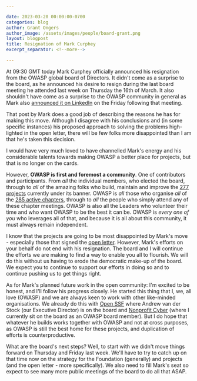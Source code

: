 ```yaml
---

date: 2023-03-20 00:00:00-0700
categories: blog
author: Grant Ongers
author_image: /assets/images/people/board-grant.png
layout: blogpost
title: Resignation of Mark Curphey
excerpt_separator: <!--more-->

---
```

At 09:30 GMT today Mark Curphey officially announced his resignation from the OWASP global board of Directors. It didn't come as a surprise to the board, as he announced his desire to resign during the last board meeting he attended last week on Thursday the 16th of March. It also shouldn't have come as a surprise to the OWASP community in general as Mark also [announced it on LinkedIn](https://www.linkedin.com/pulse/yesterdays-owasp-board-directors-meeting-i-resigned-my-mark-curphey/) on the Friday following that meeting.

<!--more-->

That post by Mark does a good job of describing the reasons he has for making this move. Although I disagree with his conclusions and (in some specific instances) his proposed approach to solving the problems high-lighted in the open letter, there will be few folks more disappointed than I am that he's taken this decision. 

I would have very much loved to have channelled Mark's energy and his considerable talents towards making OWASP a better place for projects, but that is no longer on the cards.

However, **OWASP is first and foremost a community**. One of contributors and participants. From _all_ the individual members, who elected the board, through to _all_ of the amazing folks who build, maintain and improve the [277 projects](https://owasp.org/projects/status/) currently under its banner. OWASP is _all_ those who organise _all_ of the [285 active chapters](https://owasp.org/chapters/status/), through to _all_ the people who simply attend any of these chapter meetings. OWASP is also all the Leaders who volunteer their time and who want OWASP to be the best it can be. OWASP is _every one of you_ who leverages all of that, and because it is all about this community, it must always remain independent.

I know that the projects are going to be most disappointed by Mark's move - especially those that signed the [open letter](https://github.com/owasp-change/owasp-change.github.io). However, Mark's efforts on your behalf do not end with his resignation. The board and I will continue the efforts we are making to find a way to enable you all to flourish. We will do this without us having to erode the democratic make-up of the board. We expect you to continue to support our efforts in doing so and to continue pushing us to get things right.

As for Mark's planned future work in the open community: I'm excited to be honest, and I'll follow his progress closely. He started this thing that I, we, all love (OWASP) and we are always keen to work with other like-minded organisations. We already do this with [Open SSF](https://openssf.org/) where Andrew van der Stock (our Executive Director) is on the board and [Nonprofit Cyber](https://nonprofitcyber.org/) (where I currently sit on the board as an OWASP board member). But I do hope that whatever he builds works together with OWASP and not at cross purposes, as OWASP is still the best home for these projects, and duplication of efforts is counterproductive.

What are the board's next steps? Well, to start with we didn't move things forward on Thursday and Friday last week. We'll have to try to catch up on that time now on the strategy for the Foundation (generally) and projects (and the open letter - more specifically). We also need to fill Mark's seat so expect to see many more public meetings of the board to do all that ASAP.
